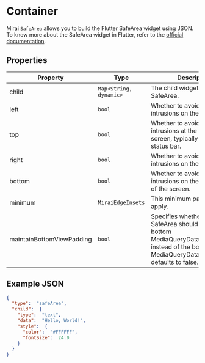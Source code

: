 # Container

Mirai `SafeArea` allows you to build the Flutter SafeArea widget using JSON. 
To know more about the SafeArea widget in Flutter, refer to the [official documentation](https://api.flutter.dev/flutter/widgets/SafeArea-class.html).

## Properties

| Property | Type              | Description                                       |
| --- |-------------------|---------------------------------------------------|
| child | `Map<String, dynamic>` | The child widget of the SafeArea. |
| left | `bool`  | Whether to avoid system intrusions on the left. |
| top | `bool` | Whether to avoid system intrusions at the top of the screen, typically the system status bar. |
| right | `bool` | Whether to avoid system intrusions on the right. |
| bottom | `bool` | Whether to avoid system intrusions on the bottom side of the screen. |
| minimum | `MiraiEdgeInsets` | This minimum padding to apply. |
| maintainBottomViewPadding | `bool` | Specifies whether the SafeArea should maintain the bottom MediaQueryData.viewPadding instead of the bottom MediaQueryData.padding, defaults to false. |

## Example JSON

```json
{
  "type":  "safeArea",
  "child":  {
    "type":  "text",
    "data":  "Hello, World!",
    "style":  {
      "color":  "#FFFFFF",
      "fontSize":  24.0
    }
  }
}
```
